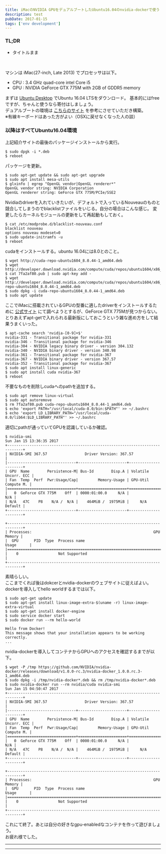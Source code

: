 ```yaml
---
title: iMacのNVIDIA GPUをデュアルブートしたUbuntu16.04のnvidia-dockerで使う
description: test
pubDate: 2017-01-15
tags: ['env development']
---
```


### TL;DR
- タイトルまま
<br>


マシンは iMac(27-inch, Late 2013) でプロセッサは以下。
- CPU : 3.4 GHz quad-core intel Core i5
- GPU : NVIDIA GeForce GTX 775M with 2GB of GDDR5 memory

まずは [Ubuntu Desktop](https://www.ubuntu.com/download/desktop) でUbuntu 16.04 LTSをダウンロード。
基本的にはfreeですが、ちゃんと使うなら寄付はしましょう。  
デュアルブートの環境は [こちらのサイト](http://ottan.xyz/el-capitan-ubuntu-dual-boot-4020/) を参考にさせていただき構築。  
※有線キーボードはあった方がよい（OSXに戻せなくなった人の談）

### 以降はすべてUbuntu16.04環境
上記紹介サイトの最後のパッケージインストールから実行。

```
$ sudo dpgk -i *.deb
$ reboot
```

パッケージを更新。

```
$ sudo apt-get update && sudo apt-get upgrade
$ sudo apt install mesa-utils
$ glxinfo | egrep "OpenGL vendor|OpenGL renderer*"
OpenGL vendor string: NVIDIA Corporation
OpenGL renderer string: GeForce GTX 775M/PCIe/SSE2
```

Nvidiaのdriverを入れていきたいが、デフォルトで入っているNouveauのものと競合してしまうのでblacklistファイルをいじる。自分の場合はこんな感じ。
変更したらカーネルモジュールの更新をして再起動もしておく。

```
$ cat /etc/modprobe.d/blacklist-nouveau.conf 
blacklist nouveau
options nouveau modeset=0
$ sudo update-initramfs -u
$ reboot
```

cudaをインストールする。ubuntu 16.04には8.0とのこと。

```
$ wget http://cuda-repo-ubuntu1604_8.0.44-1_amd64.deb
$ wget http://developer.download.nvidia.com/compute/cuda/repos/ubuntu1604/x86_64/7fa2af80.pub
$ cat 7fa2af80.pub | sudo apt-key add -
$ wget http://developer.download.nvidia.com/compute/cuda/repos/ubuntu1604/x86_64/cuda-repo-ubuntu1604_8.0.44-1_amd64.deb
$ sudo dpkg -i cuda-repo-ubuntu1604_8.0.44-1_amd64.deb
$ sudo apt update
```

ここでiMacに搭載されているGPUの型番に適したdriverをインストールするために [公式サイト](http://www.nvidia.com/Download/index.aspx) にて調べようとするが、GeForce GTX 775Mが見つからない。
とりあえずapt-getで入れられる最新版にしておこうという雑な進め方をして結果うまくいった。

```
$ apt-cache search 'nvidia-[0-9]+$'
nvidia-331 - Transitional package for nvidia-331
nvidia-346 - Transitional package for nvidia-346
nvidia-304 - NVIDIA legacy binary driver - version 304.132
nvidia-340 - NVIDIA binary driver - version 340.98
nvidia-361 - Transitional package for nvidia-367
nvidia-367 - NVIDIA binary driver - version 367.57
nvidia-352 - Transitional package for nvidia-367
$ sudo apt install linux-generic
$ sudo apt install cuda nvidia-367
$ reboot
```

不要なものを削除しcudaへのpathを追加する。

```
$ sudo apt remove linux-virtual
$ sudo apt autoremove
$ rm 7fa2af80.pub cuda-repo-ubuntu1604_8.0.44-1_amd64.deb
$ echo 'export PATH="/usr/local/cuda-8.0/bin:$PATH"' >> ~/.bashrc
$ echo 'export LD_LIBRARY_PATH="/usr/local/cuda-8.0/lib64:$LD_LIBRARY_PATH"' >> ~/.bashrc
```

適切にpathが通っていてGPUを認識しているか確認。

```
$ nvidia-smi
Sun Jan 15 13:36:35 2017       
+-----------------------------------------------------------------------------+
| NVIDIA-SMI 367.57                 Driver Version: 367.57                    |
|-------------------------------+----------------------+----------------------+
| GPU  Name        Persistence-M| Bus-Id        Disp.A | Volatile Uncorr. ECC |
| Fan  Temp  Perf  Pwr:Usage/Cap|         Memory-Usage | GPU-Util  Compute M. |
|===============================+======================+======================|
|   0  GeForce GTX 775M    Off  | 0000:01:00.0     N/A |                  N/A |
| N/A   47C    P8    N/A /  N/A |    464MiB /  1975MiB |     N/A      Default |
+-------------------------------+----------------------+----------------------+
                                                                               
+-----------------------------------------------------------------------------+
| Processes:                                                       GPU Memory |
|  GPU       PID  Type  Process name                               Usage      |
|=============================================================================|
|    0                  Not Supported                                         |
+-----------------------------------------------------------------------------+
```

素晴らしい。<br>
ここまでくれば後はdokcerとnvidia-dockerのウェブサイトに従えばよい。dockerを導入してhello worldするまでは以下。

```
$ sudo apt-get update
$ sudo apt-get install linux-image-extra-$(uname -r) linux-image-extra-virtual
$ sudo apt-get install docker-engine
$ sudo service docker start
$ sudo docker run --rm hello-world

Hello from Docker!
This message shows that your installation appears to be working correctly.
...
```

nvidia-dockerを導入してコンテナからGPUへのアクセスを確認するまでが以下。

```
$ wget -P /tmp https://github.com/NVIDIA/nvidia-docker/releases/download/v1.0.0-rc.3/nvidia-docker_1.0.0.rc.3-1_amd64.deb
$ sudo dpkg -i /tmp/nvidia-docker*.deb && rm /tmp/nvidia-docker*.deb
$ sudo nvidia-docker run --rm nvidia/cuda nvidia-smi
Sun Jan 15 04:50:47 2017       
+-----------------------------------------------------------------------------+
| NVIDIA-SMI 367.57                 Driver Version: 367.57                    |
|-------------------------------+----------------------+----------------------+
| GPU  Name        Persistence-M| Bus-Id        Disp.A | Volatile Uncorr. ECC |
| Fan  Temp  Perf  Pwr:Usage/Cap|         Memory-Usage | GPU-Util  Compute M. |
|===============================+======================+======================|
|   0  GeForce GTX 775M    Off  | 0000:01:00.0     N/A |                  N/A |
| N/A   47C    P8    N/A /  N/A |    464MiB /  1975MiB |     N/A      Default |
+-------------------------------+----------------------+----------------------+
                                                                               
+-----------------------------------------------------------------------------+
| Processes:                                                       GPU Memory |
|  GPU       PID  Type  Process name                               Usage      |
|=============================================================================|
|    0                  Not Supported                                         |
+-----------------------------------------------------------------------------+
```

これにて終了。あとは自分の好きなgpu-enabledなコンテナを作って遊びましょう。  
お疲れ様でした。

---
---
<br>
